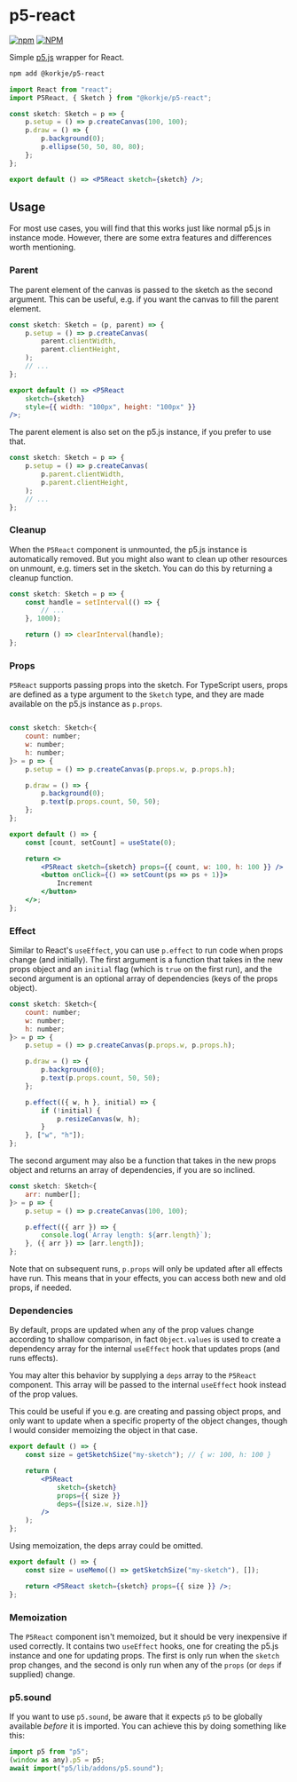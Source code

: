 # p5-react

[![npm](https://img.shields.io/npm/v/@korkje/p5-react)](https://www.npmjs.com/package/@korkje/p5-react)
[![NPM](https://img.shields.io/github/license/korkje/p5-react)](license.md)

Simple [p5.js](https://p5js.org) wrapper for React.

```bash
npm add @korkje/p5-react
```

```jsx
import React from "react";
import P5React, { Sketch } from "@korkje/p5-react";

const sketch: Sketch = p => {
    p.setup = () => p.createCanvas(100, 100);
    p.draw = () => {
        p.background(0);
        p.ellipse(50, 50, 80, 80);
    };
};

export default () => <P5React sketch={sketch} />;
```

## Usage

For most use cases, you will find that this works just like normal p5.js in instance mode. However, there are some extra features and differences worth mentioning.

### Parent

The parent element of the canvas is passed to the sketch as the second argument. This can be useful, e.g. if you want the canvas to fill the parent element.

```jsx
const sketch: Sketch = (p, parent) => {
    p.setup = () => p.createCanvas(
        parent.clientWidth,
        parent.clientHeight,
    );
    // ...
};

export default () => <P5React
    sketch={sketch}
    style={{ width: "100px", height: "100px" }}
/>;
```

The parent element is also set on the p5.js instance, if you prefer to use that.

```jsx
const sketch: Sketch = p => {
    p.setup = () => p.createCanvas(
        p.parent.clientWidth,
        p.parent.clientHeight,
    );
    // ...
};
```

### Cleanup

When the `P5React` component is unmounted, the p5.js instance is automatically removed. But you might also want to clean up other resources on unmount, e.g. timers set in the sketch. You can do this by returning a cleanup function.

```jsx
const sketch: Sketch = p => {
    const handle = setInterval(() => {
        // ...
    }, 1000);

    return () => clearInterval(handle);
};
```

### Props

`P5React` supports passing props into the sketch. For TypeScript users, props are defined as a type argument to the `Sketch` type, and they are made available on the p5.js instance as `p.props`.

```jsx

const sketch: Sketch<{
    count: number;
    w: number;
    h: number;
}> = p => {
    p.setup = () => p.createCanvas(p.props.w, p.props.h);

    p.draw = () => {
        p.background(0);
        p.text(p.props.count, 50, 50);
    };
};

export default () => {
    const [count, setCount] = useState(0);

    return <>
        <P5React sketch={sketch} props={{ count, w: 100, h: 100 }} />
        <button onClick={() => setCount(ps => ps + 1)}>
            Increment
        </button>
    </>;
};
```

### Effect

Similar to React's `useEffect`, you can use `p.effect` to run code when props change (and initially). The first argument is a function that takes in the new props object and an `initial` flag (which is `true` on the first run), and the second argument is an optional array of dependencies (keys of the props object).

```jsx
const sketch: Sketch<{
    count: number;
    w: number;
    h: number;
}> = p => {
    p.setup = () => p.createCanvas(p.props.w, p.props.h);

    p.draw = () => {
        p.background(0);
        p.text(p.props.count, 50, 50);
    };

    p.effect(({ w, h }, initial) => {
        if (!initial) {
            p.resizeCanvas(w, h);
        }
    }, ["w", "h"]);
};
```

The second argument may also be a function that takes in the new props object and returns an array of dependencies, if you are so inclined.

```jsx
const sketch: Sketch<{
    arr: number[];
}> = p => {
    p.setup = () => p.createCanvas(100, 100);

    p.effect(({ arr }) => {
        console.log(`Array length: ${arr.length}`);
    }, ({ arr }) => [arr.length]);
};
```

Note that on subsequent runs, `p.props` will only be updated after all effects have run. This means that in your effects, you can access both new and old props, if needed.

### Dependencies

By default, props are updated when any of the prop values change according to shallow comparison, in fact `Object.values` is used to create a dependency array for the internal `useEffect` hook that updates props (and runs effects).

You may alter this behavior by supplying a `deps` array to the `P5React` component. This array will be passed to the internal `useEffect` hook instead of the prop values.

This could be useful if you e.g. are creating and passing object props, and only want to update when a specific property of the object changes, though I would consider memoizing the object in that case.

```jsx
export default () => {
    const size = getSketchSize("my-sketch"); // { w: 100, h: 100 }

    return (
        <P5React
            sketch={sketch}
            props={{ size }}
            deps={[size.w, size.h]}
        />
    );
};
```

Using memoization, the deps array could be omitted.

```jsx
export default () => {
    const size = useMemo(() => getSketchSize("my-sketch"), []);

    return <P5React sketch={sketch} props={{ size }} />;
};
```

### Memoization

The `P5React` component isn't memoized, but it should be very inexpensive if used correctly. It contains two `useEffect` hooks, one for creating the p5.js instance and one for updating props. The first is only run when the `sketch` prop changes, and the second is only run when any of the `props` (or `deps` if supplied) change.

### p5.sound

If you want to use `p5.sound`, be aware that it expects `p5` to be globally available *before* it is imported. You can achieve this by doing something like this:

```jsx
import p5 from "p5";
(window as any).p5 = p5;
await import("p5/lib/addons/p5.sound");
```
